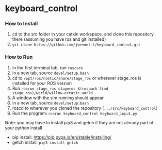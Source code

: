 # keyboard_control

### How to Install
1. cd to the src folder in your catkin workspace, and clone this repository there (assuming you have ros and git installed)
2. ```git clone https://github.com/jbennet-t/keyboard_control.git```

### How to Run
1. In the first terminal tab, run ```roscore```
2. In a new tab, source ```devel/setup.bash```
3. cd to ```/opt/ros/noetic/share/stage_ros``` or wherever stage_ros is installed for your ROS version
4. Run ```rosrun stage_ros stageros $(rospack find stage_ros)/world/willow-erratic.world```
5. A window with the sim running should appear
6. In a new tab, source ```devel/setup.bash```
7. roscd to wherever you cloned the repository (```.../src/keyboard_control```)
8. Run the program: ```rosrun keyboard_control keyboard_input.py```

Note: you may have to install pip3 and getch if they are not already part of your python install
* pip install: https://pip.pypa.io/en/stable/installing/
* getch install: ```pip3 install getch```


